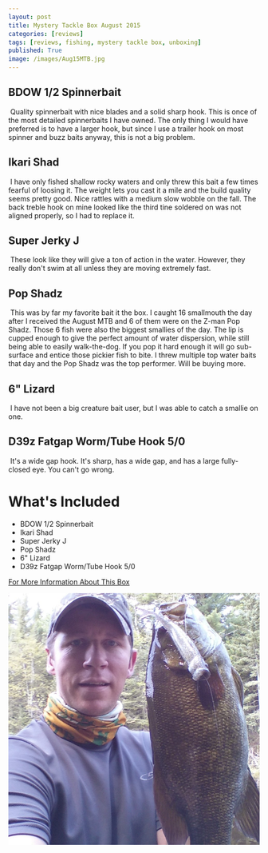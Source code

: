 ```yaml
---
layout: post
title: Mystery Tackle Box August 2015
categories: [reviews]
tags: [reviews, fishing, mystery tackle box, unboxing]
published: True
image: /images/Aug15MTB.jpg
---
```


<style>.parallax-background {background: url("/images/Aug15MTB.jpg");}</style>

## BDOW 1/2 Spinnerbait
<img class="floatrightsm" src="http://mysterytacklebox.com/media/catalog/product/cache/1/small_image/175x141/9df78eab33525d08d6e5fb8d27136e95/c/a/castaic_bdow_spinnerbait_web.jpg" alt="">
Quality spinnerbait with nice blades and a solid sharp hook. This is once of the most detailed spinnerbaits I have owned. The only thing I would have preferred is to have a larger hook, but since I use a trailer hook on most spinner and buzz baits anyway, this is not a big problem.

## Ikari Shad
<img class="floatrightsm" src="http://mysterytacklebox.com/media/catalog/product/cache/1/small_image/175x141/9df78eab33525d08d6e5fb8d27136e95/i/k/ikarishad_web.jpg" alt="">
I have only fished shallow rocky waters and only threw this bait a few times fearful of loosing it. The weight lets you cast it a mile and the build quality seems pretty good. Nice rattles with a medium slow wobble on the fall. The back treble hook on mine looked like the third tine soldered on was not aligned properly, so I had to replace it.

## Super Jerky J
<img class="floatrightsm" src="http://mysterytacklebox.com/media/catalog/product/cache/1/small_image/175x141/9df78eab33525d08d6e5fb8d27136e95/s/u/superjerkyj_web.jpg" alt="">
These look like they will give a ton of action in the water. However, they really don't swim at all unless they are moving extremely fast.

## Pop Shadz
<img class="floatrightsm" src="http://mysterytacklebox.com/media/catalog/product/cache/1/small_image/175x141/9df78eab33525d08d6e5fb8d27136e95/p/o/pop_shadz_web.jpg" alt="">
This was by far my favorite bait it the box. I caught 16 smallmouth the day after I received the August MTB and 6 of them were on the Z-man Pop Shadz. Those 6 fish were also the biggest smallies of the day. The lip is cupped enough to give the perfect amount of water dispersion, while still being able to easily walk-the-dog. If you pop it hard enough it will go sub-surface and entice those pickier fish to bite. I threw multiple top water baits that day and the Pop Shadz was the top performer. Will be buying more.

## 6" Lizard
<img class="floatrightsm" src="http://mysterytacklebox.com/media/catalog/product/cache/1/small_image/175x141/9df78eab33525d08d6e5fb8d27136e95/b/o/boneheadtackle_6inchlizard_web.jpg" alt="">
I have not been a big creature bait user, but I was able to catch a smallie on one.

## D39z Fatgap Worm/Tube Hook 5/0
<img class="floatrightsm" src="http://mysterytacklebox.com/media/catalog/product/cache/1/small_image/175x141/9df78eab33525d08d6e5fb8d27136e95/d/a/daiichi_d39z_fatgap_worm-tube_hook_web.jpg" alt="">
It's a wide gap hook. It's sharp, has a wide gap, and has a large fully-closed eye. You can't go wrong.


# What's Included

* BDOW 1/2 Spinnerbait
* Ikari Shad
* Super Jerky J
* Pop Shadz
* 6" Lizard
* D39z Fatgap Worm/Tube Hook 5/0

[For More Information About This Box](http://mysterytacklebox.com/boxes/bass113)

<img class="centered" src="/images/Aug-MTBslam.jpg" alt="">